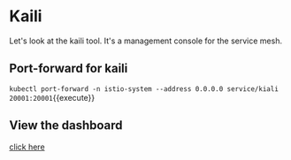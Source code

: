 # Kaili

Let's look at the kaili tool. It's a management console for the service mesh.

## Port-forward for kaili

`kubectl port-forward -n istio-system --address 0.0.0.0 service/kiali 20001:20001`{{execute}}

## View the dashboard
[click here]({{TRAFFIC_HOST1_20001}})
